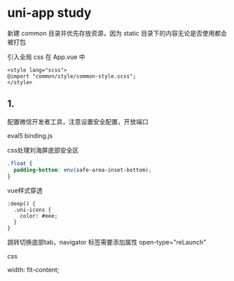 <!--
 * @Author: victorsun victorsun@tencent.com
 * @Date: 2024-04-14 12:13:49
 * @LastEditors: victorsun victorsun@tencent.com
 * @LastEditTime: 2024-04-24 00:24:44
 * @FilePath: /JavaScriptStudy/12-前端框架/08-uni-app/univue3/README.md
 * @Description: 
-->
# uni-app study


新建 common 目录并优先存放资源，因为 static 目录下的内容无论是否使用都会被打包



引入全局 css
在 App.vue 中
```
<style lang="scss">
@import "common/style/common-style.scss";
</style>
```

## 1.

配置微信开发者工具，注意设置安全配置，开放端口

eval5
binding.js


css处理刘海屏底部安全区

```css
.float {
  padding-bottom: env(safe-area-inset-bottom);
}
```


vue样式穿透
```
:deep() {
  .uni-icons {
    color: #eee;
  }
}
```



跳转切换底部tab，navigator 标签需要添加属性 open-type="reLaunch"



css

width: fit-content;





